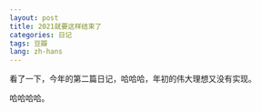 ```yaml
---
layout: post
title: 2021就要这样结束了
categories: 日记
tags: 豆瓣
lang: zh-hans
---
```

看了一下，今年的第二篇日记，哈哈哈，年初的伟大理想又没有实现。

哈哈哈哈。

